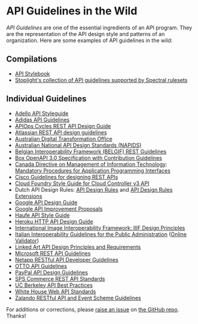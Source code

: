 # API Guidelines in the Wild

*API Guidelines* are one of the essential ingredients of an API program. They are the representation of the API design style and patterns of an organization. Here are some examples of API guidelines in the wild:


## Compilations

* [API Stylebook](http://apistylebook.com/design/guidelines/)
* [Stoplight's collection of API guidelines supported by Spectral rulesets](https://github.com/stoplightio/spectral-rulesets)


## Individual Guidelines

* [Adello API Styleguide](https://github.com/adello/api-style-guide)
* [Adidas API Guidelines](https://github.com/adidas/api-guidelines)
* [APIOps Cycles REST API Design Guide](https://www.apiopscycles.com/resources/rest-api-design-guide)
* [Atlassian REST API design guidelines](https://developer.atlassian.com/server/framework/atlassian-sdk/atlassian-rest-api-design-guidelines-version-1/)
* [Australian Digital Transformation Office](https://apiguide.readthedocs.io/en/latest/)
* [Australian National API Design Standards (NAPIDS)](https://api.gov.au/)
* [Belgian Interoperability Framework (BELGIF) REST Guidelines](https://www.belgif.be/specification/rest/api-guide/)
* [Box OpenAPI 3.0 Specification with Contribution Guidelines](https://github.com/box/box-openapi)
* [Canada Directive on Management of Information Technology](https://www.tbs-sct.gc.ca/pol/doc-eng.aspx?id=15249): [Mandatory Procedures for Application Programming Interfaces](https://www.tbs-sct.gc.ca/pol/doc-eng.aspx?id=15249&section=procedure&p=D)
* [Cisco Guidelines for designing REST APIs](https://github.com/CiscoDevNet/api-design-guide)
* [Cloud Foundry Style Guide for Cloud Controller v3 API](https://github.com/cloudfoundry/cc-api-v3-style-guide)
* Dutch API Design Rules: [API Design Rules](https://publicatie.centrumvoorstandaarden.nl/api/adr/) and [API Design Rules Extensions](https://geonovum.github.io/KP-APIs/API-strategie-extensies)
* [Google API Design Guide](https://cloud.google.com/apis/design/)
* [Google API Improvement Proposals](https://google.aip.dev/)
* [Haufe API Style Guide](https://github.com/Haufe-Lexware/api-style-guide)
* [Heroku HTTP API Design Guide](https://github.com/interagent/http-api-design)
* [International Image Interoperability Framework: IIIF Design Principles](https://iiif.io/api/annex/notes/design_principles/)
* [Italian Interoperability Guidelines for the Public Administration](https://docs.italia.it/italia/piano-triennale-ict/lg-modellointeroperabilita-docs) ([Online Validator](https://italia.github.io/api-oas-checker/))
* [Linked Art API Design Principles and Requirements](https://linked.art/api/1.0/principles/)
* [Microsoft REST API Guidelines](https://github.com/microsoft/api-guidelines/blob/vNext/Guidelines.md)
* [Netapp RESTful API Developer Guidelines](https://cobra.netapp.com/guide/)
* [OTTO API Guidelines](https://api.otto.de/portal/guidelines)
* [PayPal API Design Guidelines](https://github.com/paypal/api-standards/blob/master/api-style-guide.md)
* [SPS Commerce REST API Standards](https://spscommerce.github.io/sps-api-standards/)
* [UC Berkeley API Best Practices](https://integration-services.berkeley.edu/integration-competency-center/api-best-practices)
* [White House Web API Standards](https://github.com/WhiteHouse/api-standards)
* [Zalando RESTful API and Event Scheme Guidelines](https://opensource.zalando.com/restful-api-guidelines/)

For additions or corrections, please [raise an issue](https://github.com/dret/guidelines/issues) on [the GitHub repo](https://github.com/dret/guidelines). Thanks!

